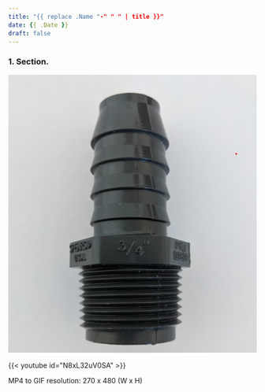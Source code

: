 ```yaml
---
title: "{{ replace .Name "-" " " | title }}"
date: {{ .Date }}
draft: false
---
```



### 1. Section.

![The bulkhead.](images/week2-bulkhead/bulkhead.png)

{{< youtube id="N8xL32uV0SA" >}}
&NewLine;

MP4 to GIF resolution: 270 x 480 (W x H)